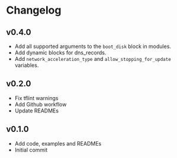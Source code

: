 # Changelog

## v0.4.0

- Add all supported arguments to the `boot_disk` block in modules.
- Add dynamic blocks for dns_records.
- Add `network_acceleration_type` and `allow_stopping_for_update` variables.

## v0.2.0

- Fix tflint warnings
- Add Github workflow
- Update READMEs

## v0.1.0

- Add code, examples and READMEs
- Initial commit
